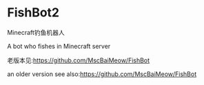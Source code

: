 # FishBot2
Minecraft钓鱼机器人

A bot who fishes in Minecraft server

老版本见:https://github.com/MscBaiMeow/FishBot

an older version see also:https://github.com/MscBaiMeow/FishBot